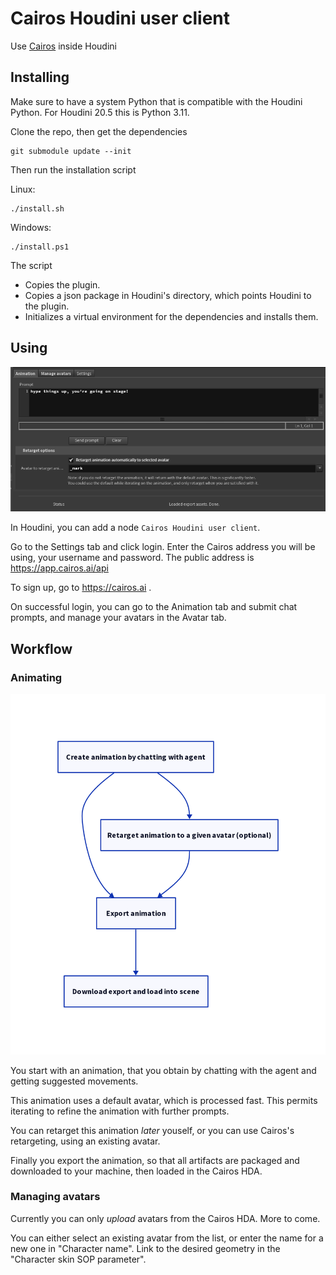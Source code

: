 # Cairos Houdini user client

Use [Cairos](https://app.cairos.ai) inside Houdini

## Installing
Make sure to have a system Python that is compatible with the Houdini Python. For Houdini 20.5 this is Python 3.11.

Clone the repo, then get the dependencies
``` shell
git submodule update --init
```

Then run the installation script

Linux:
```
./install.sh
```

Windows:
```
./install.ps1
```

The script
- Copies the plugin.
- Copies a json package in Houdini's directory, which points Houdini to the plugin.
- Initializes a virtual environment for the dependencies and installs them.

## Using

![Cairos HDA](./screenshot-cairos-hda.png)

In Houdini, you can add a node `Cairos Houdini user client`.

Go to the Settings tab and click login. Enter the Cairos address you will be using, your username and password. The public address is https://app.cairos.ai/api

To sign up, go to https://cairos.ai .

On successful login, you can go to the Animation tab and submit chat prompts, and manage your avatars in the Avatar tab.

## Workflow

### Animating

![Workflow overview](./cairos-houdini-user-workflow.png)

You start with an animation, that you obtain by chatting with the agent and getting suggested movements.

This animation uses a default avatar, which is processed fast. This permits iterating to refine the animation with further prompts.

You can retarget this animation *later* youself, or you can use Cairos's retargeting, using an existing avatar.

Finally you export the animation, so that all artifacts are packaged and downloaded to your machine, then loaded in the Cairos HDA.

### Managing avatars
Currently you can only *upload* avatars from the Cairos HDA. More to come.

You can either select an existing avatar from the list, or enter the name for a new one in "Character name". Link to the desired geometry in the "Character skin SOP parameter".
